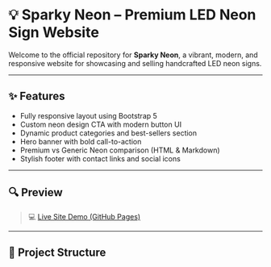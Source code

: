 # 💡 Sparky Neon – Premium LED Neon Sign Website

Welcome to the official repository for **Sparky Neon**, a vibrant, modern, and responsive website for showcasing and selling handcrafted LED neon signs.

---

## ✨ Features

- Fully responsive layout using Bootstrap 5
- Custom neon design CTA with modern button UI
- Dynamic product categories and best-sellers section
- Hero banner with bold call-to-action
- Premium vs Generic Neon comparison (HTML & Markdown)
- Stylish footer with contact links and social icons

---

## 🔍 Preview

> 💻 [Live Site Demo (GitHub Pages)](https://yourusername.github.io/sparkyneon-website/)

---

## 📁 Project Structure

